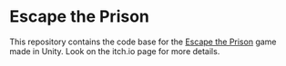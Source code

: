 # Escape the Prison

This repository contains the code base for the [Escape the Prison](https://creativecats.itch.io/escape-the-prison) game made in Unity. Look on the itch.io page for more details.
